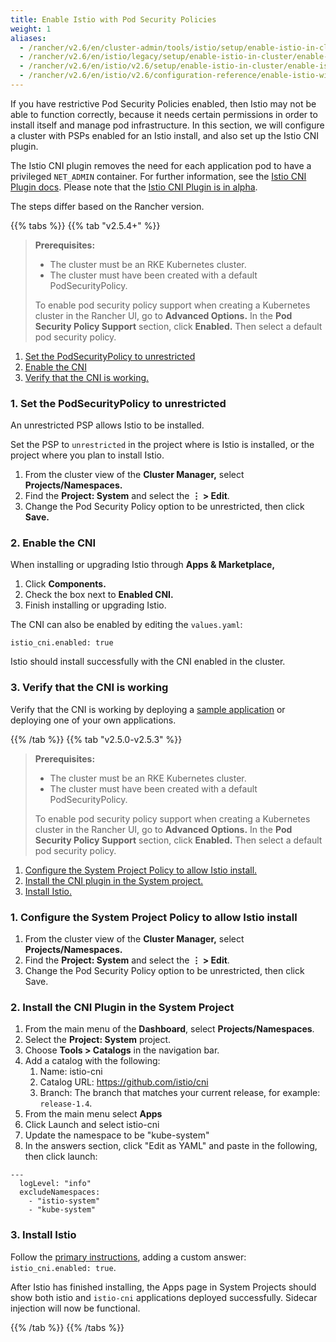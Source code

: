 ```yaml
---
title: Enable Istio with Pod Security Policies
weight: 1
aliases:
  - /rancher/v2.6/en/cluster-admin/tools/istio/setup/enable-istio-in-cluster/enable-istio-with-psp
  - /rancher/v2.6/en/istio/legacy/setup/enable-istio-in-cluster/enable-istio-with-psp
  - /rancher/v2.6/en/istio/v2.6/setup/enable-istio-in-cluster/enable-istio-with-psp
  - /rancher/v2.6/en/istio/v2.6/configuration-reference/enable-istio-with-psp
---
```


If you have restrictive Pod Security Policies enabled, then Istio may not be able to function correctly, because it needs certain permissions in order to install itself and manage pod infrastructure. In this section, we will configure a cluster with PSPs enabled for an Istio install, and also set up the Istio CNI plugin. 

The Istio CNI plugin removes the need for each application pod to have a privileged `NET_ADMIN` container. For further information, see the [Istio CNI Plugin docs](https://istio.io/docs/setup/additional-setup/cni). Please note that the [Istio CNI Plugin is in alpha](https://istio.io/about/feature-stages/).

The steps differ based on the Rancher version.

{{% tabs %}}
{{% tab "v2.5.4+" %}}

> **Prerequisites:**
>
> - The cluster must be an RKE Kubernetes cluster.
> - The cluster must have been created with a default PodSecurityPolicy. 
>
> To enable pod security policy support when creating a Kubernetes cluster in the Rancher UI, go to <b>Advanced Options.</b> In the <b>Pod Security Policy Support</b> section, click <b>Enabled.</b> Then select a default pod security policy.

1. [Set the PodSecurityPolicy to unrestricted](#1-set-the-podsecuritypolicy-to-unrestricted)
2. [Enable the CNI](#2-enable-the-cni)
3. [Verify that the CNI is working.](#3-verify-that-the-cni-is-working)

### 1. Set the PodSecurityPolicy to unrestricted

An unrestricted PSP allows Istio to be installed.

Set the PSP to `unrestricted` in the project where is Istio is installed, or the project where you plan to install Istio.

1. From the cluster view of the **Cluster Manager,** select **Projects/Namespaces.**
1. Find the **Project: System** and select the **&#8942; > Edit**.
1. Change the Pod Security Policy option to be unrestricted, then click **Save.**

### 2. Enable the CNI

When installing or upgrading Istio through **Apps & Marketplace,**

1. Click **Components.**
2. Check the box next to **Enabled CNI.**
3. Finish installing or upgrading Istio.

The CNI can also be enabled by editing the `values.yaml`:

```
istio_cni.enabled: true
```

Istio should install successfully with the CNI enabled in the cluster.

### 3. Verify that the CNI is working

Verify that the CNI is working by deploying a [sample application](https://istio.io/latest/docs/examples/bookinfo/) or deploying one of your own applications.

{{% /tab %}}
{{% tab "v2.5.0-v2.5.3" %}}

> **Prerequisites:**
>
> - The cluster must be an RKE Kubernetes cluster.
> - The cluster must have been created with a default PodSecurityPolicy. 
>
> To enable pod security policy support when creating a Kubernetes cluster in the Rancher UI, go to <b>Advanced Options.</b> In the <b>Pod Security Policy Support</b> section, click <b>Enabled.</b> Then select a default pod security policy.

1. [Configure the System Project Policy to allow Istio install.](#1-configure-the-system-project-policy-to-allow-istio-install)
2. [Install the CNI plugin in the System project.](#2-install-the-cni-plugin-in-the-system-project)
3. [Install Istio.](#3-install-istio)

### 1. Configure the System Project Policy to allow Istio install

1. From the cluster view of the **Cluster Manager,** select **Projects/Namespaces.**
1. Find the **Project: System** and select the **&#8942; > Edit**.
1. Change the Pod Security Policy option to be unrestricted, then click Save.

### 2. Install the CNI Plugin in the System Project

1. From the main menu of the **Dashboard**, select **Projects/Namespaces**.
1. Select the **Project: System** project.
1. Choose **Tools > Catalogs** in the navigation bar.
1. Add a catalog with the following:
	1. Name: istio-cni
	1. Catalog URL: https://github.com/istio/cni
	1. Branch: The branch that matches your current release, for example: `release-1.4`.
1. From the main menu select **Apps**
1. Click Launch and select istio-cni
1. Update the namespace to be "kube-system"
1. In the answers section, click "Edit as YAML" and paste in the following, then click launch:

```
---
  logLevel: "info"
  excludeNamespaces:
    - "istio-system"
    - "kube-system"
```

### 3. Install Istio

Follow the [primary instructions]({{<baseurl>}}/rancher/v2.6/en/cluster-admin/tools/istio/setup/enable-istio-in-cluster/), adding a custom answer: `istio_cni.enabled: true`.

After Istio has finished installing, the Apps page in System Projects should show both istio and `istio-cni` applications deployed successfully. Sidecar injection will now be functional.

{{% /tab %}}
{{% /tabs %}}